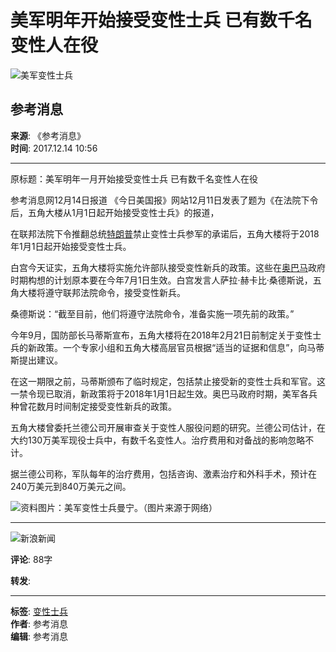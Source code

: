# 美军明年开始接受变性士兵 已有数千名变性人在役

![美军变性士兵](//n.sinaimg.cn/sinakd10200/360/w180h180/20221208/4beb-82bb39e0eb95b37325e30443608deca9.jpg)

## 参考消息

**来源**: 《参考消息》  
**时间**: 2017.12.14 10:56  

---

原标题：美军明年一月开始接受变性士兵 已有数千名变性人在役

参考消息网12月14日报道 《今日美国报》网站12月11日发表了题为《在法院下令后，五角大楼从1月1日起开始接受变性士兵》的报道，

在联邦法院下令推翻总统[特朗普](https://news.sina.cn/news_zt/keyword.d.html?vt=4&k=%E7%89%B9%E6%9C%97%E6%99%AE)禁止变性士兵参军的承诺后，五角大楼将于2018年1月1日起开始接受变性士兵。

白宫今天证实，五角大楼将实施允许部队接受变性新兵的政策。这些在[奥巴马](https://news.sina.cn/news_zt/keyword.d.html?vt=4&k=%E5%A5%A5%E5%B7%B4%E9%A9%AC)政府时期构想的计划原本要在今年7月1日生效。白宫发言人萨拉·赫卡比·桑德斯说，五角大楼将遵守联邦法院命令，接受变性新兵。

桑德斯说：“截至目前，他们将遵守法院命令，准备实施一项先前的政策。”

今年9月，国防部长马蒂斯宣布，五角大楼将在2018年2月21日前制定关于变性士兵的新政策。一个专家小组和五角大楼高层官员根据“适当的证据和信息”，向马蒂斯提出建议。

在这一期限之前，马蒂斯颁布了临时规定，包括禁止接受新的变性士兵和军官。这一禁令现已取消，新政策将于2018年1月1日起生效。奥巴马政府时期，美军各兵种曾花数月时间制定接受变性新兵的政策。

五角大楼曾委托兰德公司开展审查关于变性人服役问题的研究。兰德公司估计，在大约130万美军现役士兵中，有数千名变性人。治疗费用和对备战的影响忽略不计。

据兰德公司称，军队每年的治疗费用，包括咨询、激素治疗和外科手术，预计在240万美元到840万美元之间。

![资料图片：美军变性士兵曼宁。（图片来源于网络）](//k.sinaimg.cn/n/translate/w600h332/20171214/NJhi-fypsqiz6694872.jpg/w700d1q75cms.jpg?by=cms_fixed_width)

--- 

![新浪新闻](https://n.sinaimg.cn/default/80905340/20200331/sinalogo.png)

**评论**: 88字

**转发**: ![](data:image/png;base64,iVBORw0KGgoAAAANSUhEUgAAAAMAAAACAQMAAACnuvRZAAAAA1BMVEUAAACnej3aAAAAAXRSTlMAQObYZgAAAApJREFUCNdjAAIAAAQAASDSLW8AAAAASUVORK5CYII=)

---

**标签**: [变性士兵](https://news.sina.cn/news_zt/keyword.d.html?vt=4&k=%E5%8F%98%E6%80%A7%E5%A3%AB%E5%85%B5)  
**作者**: 参考消息  
**编辑**: 参考消息